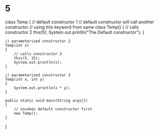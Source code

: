 # 5

class Temp
{
    // default constructor 1
    // default constructor will call another constructor
    // using this keyword from same class
    Temp()
    {
        // calls constructor 2
        this(5);
        System.out.println("The Default constructor");
    }
 
    // parameterized constructor 2
    Temp(int x)
    {
        // calls constructor 3
        this(5, 15);
        System.out.println(x);
    }
 
    // parameterized constructor 3
    Temp(int x, int y)
    {
        System.out.println(x * y);
    }
 
    public static void main(String args[])
    {
        // invokes default constructor first
        new Temp();
    }
}
